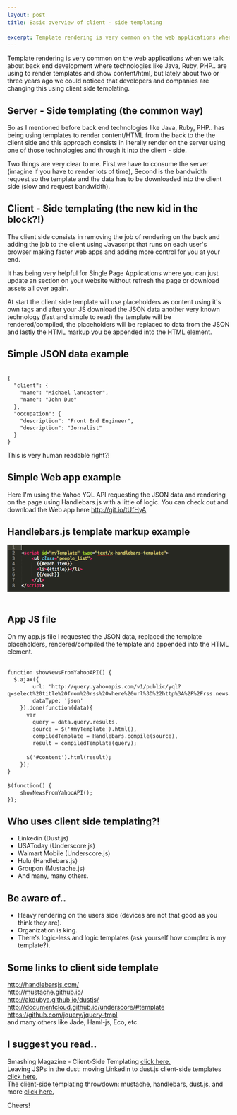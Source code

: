```yaml
---
layout: post
title: Basic overview of client - side templating

excerpt: Template rendering is very common on the web applications when we talk about back end development where technologies like Java, Ruby, PHP.. are using to render templates and show content/html, but lately about two or three years ago we could noticed that developers and companies are changing this using client side templating.
---
```


Template rendering is very common on the web applications when we talk about back end development where technologies like Java, Ruby, PHP.. are using to render templates and show content/html, but lately about two or three years ago we could noticed that developers and companies are changing this using client side templating.

## Server - Side templating (the common way)

So as I mentioned before back end technologies like Java, Ruby, PHP.. has being using templates to render content/HTML from the back to the the client side and this approach consists in literally render on the server using one of those technologies and through it into the client - side.

Two things are very clear to me. First we have to consume the server (imagine if you have to render lots of time), Second is the bandwidth request so the template and the data has to be downloaded into the client side (slow and request bandwidth).

## Client - Side templating (the new kid in the block?!)

The client side consists in removing the job of rendering on the back and adding the job to the client using Javascript that runs on each user's browser making faster web apps and adding more control for you at your end.

It has being very helpful for Single Page Applications where you can just update an section on your website without refresh the page or download assets all over again.

At start the client side template will use placeholders as content using it's own tags and after your JS download the JSON data another very known technology (fast and simple to read) the template will be rendered/compiled, the placeholders will be replaced to data from the JSON and lastly the HTML markup you be appended into the HTML element.

## Simple JSON data example

<pre><code data-language="json">
{
  "client": {
    "name": "Michael lancaster",
    "name": "John Due"
  },
  "occupation": {
    "description": "Front End Engineer",
    "description": "Jornalist"
  }
}
</code></pre>

This is very human readable right?!

## Simple Web app example

Here I'm using the Yahoo YQL API requesting the JSON data and rendering on the page using Handlebars.js with a little of logic.
You can check out and download the Web app here <a href="http://git.io/tUfHyA" title="Handlebars.js app" target="_blank">http://git.io/tUfHyA</a>

## Handlebars.js template markup example

<div class="fluidImg">
<img src="/assets/images/post-images/client-side.png" alt="Brazilian developers and Christian Heilmann">
</div>

<br/>

## App JS file

On my app.js file I requested the JSON data, replaced the template placeholders, rendered/compiled the template and appended into the HTML element.

<pre><code data-language="javascript">
function showNewsFromYahooAPI() {
  $.ajax({
        url: 'http://query.yahooapis.com/v1/public/yql?q=select%20title%20from%20rss%20where%20url%3D%22http%3A%2F%2Frss.news.yahoo.com%2Frss%2Ftopstories%22&format=json&callback=',
        dataType: 'json'
    }).done(function(data){
      var
        query = data.query.results,
        source = $('#myTemplate').html(),
        compiledTemplate = Handlebars.compile(source),
        result = compiledTemplate(query);

      $('#content').html(result);
    });
}

$(function() {
    showNewsFromYahooAPI();
});
</code></pre>

## Who uses client side templating?!

- Linkedin (Dust.js)
- USAToday (Underscore.js)
- Walmart Mobile (Underscore.js)
- Hulu (Handlebars.js)
- Groupon (Mustache.js)
- And many, many others.

## Be aware of..

- Heavy rendering on the users side (devices are not that good as you think they are).
- Organization is king.
- There's logic-less and logic templates (ask yourself how complex is my template?).

## Some links to client side template

<a href="http://handlebarsjs.com/" title="Handlebarsjs" target="_blank">http://handlebarsjs.com/</a>
  <br>
<a href="http://mustache.github.io/" title="Mustachejs" target="_blank">http://mustache.github.io/</a>
  <br>
<a href="http://akdubya.github.io/dustjs/" title="Dustjs" target="_blank">http://akdubya.github.io/dustjs/</a>
  <br>
<a href="http://documentcloud.github.io/underscore/#template" title="Underscorejs" target="_blank">http://documentcloud.github.io/underscore/#template</a>
  <br>
<a href="https://github.com/jquery/jquery-tmpl" title="jQuery tmpl" target="_blank">https://github.com/jquery/jquery-tmpl</a>
  <br>
and many others like Jade, Haml-js, Eco, etc.

## I suggest you read..

<p>
Smashing Magazine - Client-Side Templating <a href="http://coding.smashingmagazine.com/2012/12/05/client-side-templating/" title="Smashing magazine: client side templating" target="_blank">click here.</a>
    <br>
Leaving JSPs in the dust: moving LinkedIn to dust.js client-side templates <a href="http://engineering.linkedin.com/frontend/leaving-jsps-dust-moving-linkedin-dustjs-client-side-templates" title="Leaving JSPs in the dust: moving LinkedIn to dust.js client-side templates" target="_blank">click here.</a>
    <br>
The client-side templating throwdown: mustache, handlebars, dust.js, and more <a href="http://engineering.linkedin.com/frontend/client-side-templating-throwdown-mustache-handlebars-dustjs-and-more" title="The client-side templating throwdown: mustache, handlebars, dust.js, and more" target="_blank">click here.</a>

</p>

Cheers!






